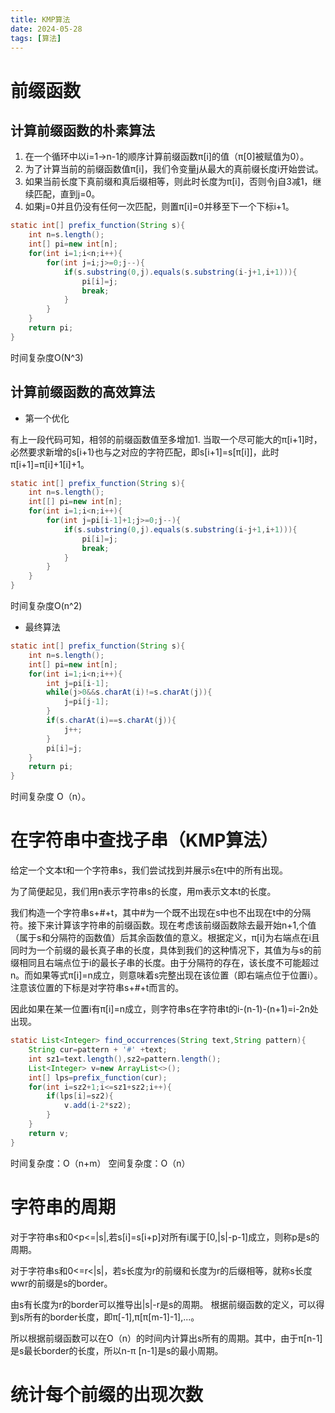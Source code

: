 ```yaml
---
title: KMP算法
date: 2024-05-28
tags: [算法]
---
```


# 前缀函数


## 计算前缀函数的朴素算法

1. 在一个循环中以i=1-\>n-1的顺序计算前缀函数π[i]的值（π[0]被赋值为0）。
2. 为了计算当前的前缀函数值π[i]，我们令变量j从最大的真前缀长度i开始尝试。
3. 如果当前长度下真前缀和真后缀相等，则此时长度为π[i]，否则令j自3减1，继续匹配，直到j=0。
4. 如果j=0并且仍没有任何一次匹配，则置π[i]=0并移至下一个下标i+1。

``` java
static int[] prefix_function(String s){
    int n=s.length();
    int[] pi=new int[n];
    for(int i=1;i<n;i++){
        for(int j=i;j>=0;j--){
            if(s.substring(0,j).equals(s.substring(i-j+1,i+1))){
                pi[i]=j;
                break;
            }
        }
    }
    return pi;
}

```

时间复杂度O(N^3)

## 计算前缀函数的高效算法

- 第一个优化

有上一段代码可知，相邻的前缀函数值至多增加1.
当取一个尽可能大的π[i+1]时，必然要求新增的s[i+1}也与之对应的字符匹配，即s[i+1]=s[π[i]]，此时π[i+1]=π[i]+1[i]+1。

``` java
static int[] prefix_function(String s){
    int n=s.length();
    int[[] pi=new int[n];
    for(int i=1;i<n;i++){
        for(int j=pi[i-1]+1;j>=0;j--){
            if(s.substring(0,j).equals(s.substring(i-j+1,i+1))){
                pi[i]=j;
                break;
            }
        }
    }
}

```

时间复杂度O(n^2)


- 最终算法

``` java
static int[] prefix_function(String s){
    int n=s.length();
    int[] pi=new int[n];
    for(int i=1;i<n;i++){
        int j=pi[i-1];
        while(j>0&&s.charAt(i)!=s.charAt(j)){
            j=pi[j-1];
        }
        if(s.charAt(i)==s.charAt(j)){
            j++;
        }
        pi[i]=j;
    }
    return pi;
}
```

时间复杂度 O（n）。


# 在字符串中查找子串（KMP算法）

给定一个文本t和一个字符串s，我们尝试找到并展示s在t中的所有出现。

为了简便起见，我们用n表示字符串s的长度，用m表示文本t的长度。

我们构造一个字符串s+#+t，其中#为一个既不出现在s中也不出现在t中的分隔符。接下来计算该字符串的前缀函数。现在考虑该前缀函数除去最开始n+1,个值（属于s和分隔符的函数值）后其余函数值的意义。根据定义，π[i]为右端点在i且同时为一个前缀的最长真子串的长度，具体到我们的这种情况下，其值为与s的前缀相同且右端点位于i的最长子串的长度。由于分隔符的存在，该长度不可能超过n。而如果等式π[i]=n成立，则意味着s完整出现在该位置（即右端点位于位置i）。注意该位置的下标是对字符串s+#+t而言的。

因此如果在某一位置i有π[i]=n成立，则字符串s在字符串t的i-(n-1)-(n+1)=i-2n处出现。


``` java
static List<Integer> find_occurrences(String text,String pattern){
    String cur=pattern + '#' +text;
    int sz1=text.length(),sz2=pattern.length();
    List<Integer> v=new ArrayList<>();
    int[] lps=prefix_function(cur);
    for(int i=sz2+1;i<=sz1+sz2;i++){
        if(lps[i]=sz2){
            v.add(i-2*sz2);
        }
    }
    return v;
}

```

时间复杂度：O（n+m）
空间复杂度：O（n）

# 字符串的周期

对于字符串s和0<p<=|s|,若s[i]=s[i+p]对所有i属于[0,|s|-p-1]成立，则称p是s的周期。

对于字符串s和0<=r<|s|，若s长度为r的前缀和长度为r的后缀相等，就称s长度wwr的前缀是s的border。

由s有长度为r的border可以推导出|s|-r是s的周期。
根据前缀函数的定义，可以得到s所有的border长度，即π[-1],π[π[m-1]-1],...。

所以根据前缀函数可以在O（n）的时间内计算出s所有的周期。其中，由于π[n-1]是s最长border的长度，所以n-π [n-1]是s的最小周期。

# 统计每个前缀的出现次数



